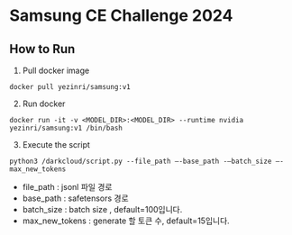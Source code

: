 # Samsung CE Challenge 2024
## How to Run
1. Pull docker image
```
docker pull yezinri/samsung:v1
```
2. Run docker
```
docker run -it -v <MODEL_DIR>:<MODEL_DIR> --runtime nvidia yezinri/samsung:v1 /bin/bash
```
3. Execute the script
```
python3 /darkcloud/script.py --file_path –-base_path -–batch_size –-max_new_tokens 
```
- file_path : jsonl 파일 경로 
- base_path : safetensors 경로 
- batch_size : batch size , default=100입니다. 
- max_new_tokens : generate 할 토큰 수, default=15입니다. 
